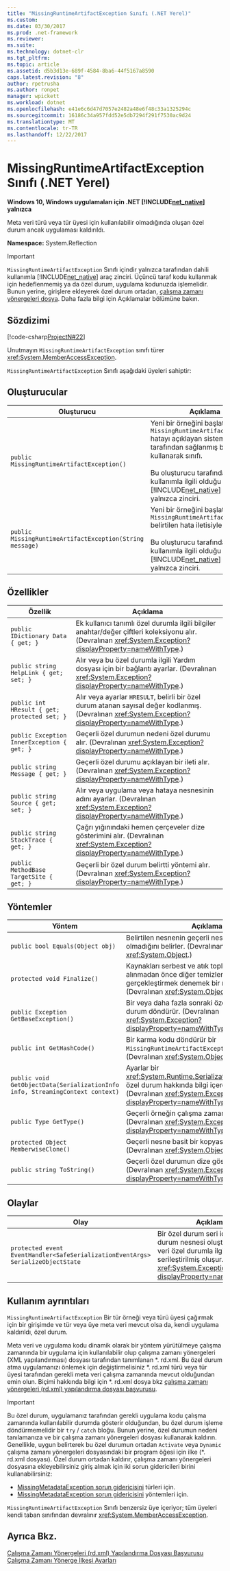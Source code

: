 ```yaml
---
title: "MissingRuntimeArtifactException Sınıfı (.NET Yerel)"
ms.custom: 
ms.date: 03/30/2017
ms.prod: .net-framework
ms.reviewer: 
ms.suite: 
ms.technology: dotnet-clr
ms.tgt_pltfrm: 
ms.topic: article
ms.assetid: d5b3d13e-689f-4584-8ba6-44f5167a8590
caps.latest.revision: "8"
author: rpetrusha
ms.author: ronpet
manager: wpickett
ms.workload: dotnet
ms.openlocfilehash: e41e6c6d47d7057e2482a48e6f48c33a1325294c
ms.sourcegitcommit: 16186c34a957fdd52e5db7294f291f7530ac9d24
ms.translationtype: MT
ms.contentlocale: tr-TR
ms.lasthandoff: 12/22/2017
---
```

# <a name="missingruntimeartifactexception-class-net-native"></a>MissingRuntimeArtifactException Sınıfı (.NET Yerel)
**Windows 10, Windows uygulamaları için .NET [!INCLUDE[net_native](../../../includes/net-native-md.md)] yalnızca**  
  
 Meta veri türü veya tür üyesi için kullanılabilir olmadığında oluşan özel durum ancak uygulaması kaldırıldı.  
  
 **Namespace:** System.Reflection  
  
> [!IMPORTANT]
>  `MissingRuntimeArtifactException` Sınıfı içindir yalnızca tarafından dahili kullanımla [!INCLUDE[net_native](../../../includes/net-native-md.md)] araç zinciri. Üçüncü taraf kodu kullanmak için hedeflenmemiş ya da özel durum, uygulama kodunuzda işlemelidir. Bunun yerine, girişlere ekleyerek özel durum ortadan, [çalışma zamanı yönergeleri dosya](../../../docs/framework/net-native/runtime-directives-rd-xml-configuration-file-reference.md). Daha fazla bilgi için Açıklamalar bölümüne bakın.  
  
## <a name="syntax"></a>Sözdizimi  
 [!code-csharp[ProjectN#22](../../../samples/snippets/csharp/VS_Snippets_CLR/projectn/cs/missingruntimeartifactexception_syntax1.cs#22)]  
  
 Unutmayın `MissingRuntimeArtifactException` sınıfı türer <xref:System.MemberAccessException>.  
  
 `MissingRuntimeArtifactException` Sınıfı aşağıdaki üyeleri sahiptir:  
  
## <a name="constructors"></a>Oluşturucular  
  
|Oluşturucu|Açıklama|  
|-----------------|-----------------|  
|`public MissingRuntimeArtifactException()`|Yeni bir örneğini başlatır `MissingRuntimeArtifactException` hatayı açıklayan sistem tarafından sağlanmış bir iletiyi kullanarak sınıfı.<br /><br /> Bu oluşturucu tarafından dahili kullanımla ilgili olduğu [!INCLUDE[net_native](../../../includes/net-native-md.md)] aracı yalnızca zinciri.|  
|`public MissingRuntimeArtifactException(String message)`|Yeni bir örneğini başlatır `MissingRuntimeArtifactException` belirtilen hata iletisiyle sınıfı.<br /><br /> Bu oluşturucu tarafından dahili kullanımla ilgili olduğu [!INCLUDE[net_native](../../../includes/net-native-md.md)] aracı yalnızca zinciri.|  
  
## <a name="properties"></a>Özellikler  
  
|Özellik|Açıklama|  
|--------------|-----------------|  
|`public IDictionary Data { get; }`|Ek kullanıcı tanımlı özel durumla ilgili bilgiler anahtar/değer çiftleri koleksiyonu alır. (Devralınan <xref:System.Exception?displayProperty=nameWithType>.)|  
|`public string HelpLink { get; set; }`|Alır veya bu özel durumla ilgili Yardım dosyası için bir bağlantı ayarlar. (Devralınan <xref:System.Exception?displayProperty=nameWithType>.)|  
|`public int HResult { get; protected set; }`|Alır veya ayarlar `HRESULT`, belirli bir özel durum atanan sayısal değer kodlanmış. (Devralınan <xref:System.Exception?displayProperty=nameWithType>.)|  
|`public Exception InnerException { get; }`|Geçerli özel durumun nedeni özel durumu alır. (Devralınan <xref:System.Exception?displayProperty=nameWithType>.)|  
|`public string Message { get; }`|Geçerli özel durumu açıklayan bir ileti alır. (Devralınan <xref:System.Exception?displayProperty=nameWithType>.)|  
|`public string Source { get; set; }`|Alır veya uygulama veya hataya nesnesinin adını ayarlar. (Devralınan <xref:System.Exception?displayProperty=nameWithType>.)|  
|`public string StackTrace { get; }`|Çağrı yığınındaki hemen çerçeveler dize gösterimini alır. (Devralınan <xref:System.Exception?displayProperty=nameWithType>.)|  
|`public MethodBase TargetSite { get; }`|Geçerli bir özel durum belirtti yöntemi alır. (Devralınan <xref:System.Exception?displayProperty=nameWithType>.)|  
  
## <a name="methods"></a>Yöntemler  
  
|Yöntem|Açıklama|  
|------------|-----------------|  
|`public bool Equals(Object obj)`|Belirtilen nesnenin geçerli nesneyle eşit olup olmadığını belirler.  (Devralınan <xref:System.Object>.)|  
|`protected void Finalize()`|Kaynakları serbest ve atık toplama tarafından alınmadan önce diğer temizleme işlemleri gerçekleştirmek denemek bir nesne sağlar. (Devralınan <xref:System.Object>.)|  
|`public Exception GetBaseException()`|Bir veya daha fazla sonraki özel kök nedenini özel durum döndürür. (Devralınan <xref:System.Exception?displayProperty=nameWithType>.)|  
|`public int GetHashCode()`|Bir karma kodu döndürür bir `MissingRuntimeArtifactException` örneği.   (Devralınan <xref:System.Object>.)|  
|`public void GetObjectData(SerializationInfo info, StreamingContext context)`|Ayarlar bir <xref:System.Runtime.Serialization.SerializationInfo> özel durum hakkında bilgi içeren nesne.  (Devralınan <xref:System.Exception?displayProperty=nameWithType>.)|  
|`public Type GetType()`|Geçerli örneğin çalışma zamanı türünü alır. (Devralınan <xref:System.Exception?displayProperty=nameWithType>.)|  
|`protected Object MemberwiseClone()`|Geçerli nesne basit bir kopyasını oluşturur. (Devralınan <xref:System.Object>.)|  
|`public string ToString()`|Geçerli özel durumun dize gösterimini döndürür. (Devralınan <xref:System.Exception?displayProperty=nameWithType>.)|  
  
## <a name="events"></a>Olaylar  
  
|Olay|Açıklama|  
|-----------|-----------------|  
|`protected event EventHandler<SafeSerializationEventArgs> SerializeObjectState`|Bir özel durum seri içeren bir özel durum nesnesi oluşturmak için veri özel durumla ilgili serileştirilmiş oluşur. (Devralınan <xref:System.Exception?displayProperty=nameWithType>.)|  
  
## <a name="usage-details"></a>Kullanım ayrıntıları  
 `MissingRuntimeArtifactException` Bir tür örneği veya türü üyesi çağırmak için bir girişimde ve tür veya üye meta veri mevcut olsa da, kendi uygulama kaldırıldı, özel durum.  
  
 Meta veri ve uygulama kodu dinamik olarak bir yöntem yürütülmeye çalışma zamanında bir uygulama için kullanılabilir olup çalışma zamanı yönergeleri (XML yapılandırması) dosyası tarafından tanımlanan *. rd.xml. Bu özel durum atma uygulamanızı önlemek için değiştirmelisiniz \*. rd.xml türü veya tür üyesi tarafından gerekli meta veri çalışma zamanında mevcut olduğundan emin olun. Biçimi hakkında bilgi için \*. rd.xml dosya bkz [çalışma zamanı yönergeleri (rd.xml) yapılandırma dosyası başvurusu](../../../docs/framework/net-native/runtime-directives-rd-xml-configuration-file-reference.md).  
  
> [!IMPORTANT]
>  Bu özel durum, uygulamanız tarafından gerekli uygulama kodu çalışma zamanında kullanılabilir durumda gösterir olduğundan, bu özel durum işleme döndürmemelidir bir `try` / `catch` bloğu. Bunun yerine, özel durumun nedeni tanılamanıza ve bir çalışma zamanı yönergeleri dosyası kullanarak kaldırın. Genellikle, uygun belirterek bu özel durumun ortadan `Activate` veya `Dynamic` çalışma zamanı yönergeleri dosyasındaki bir program öğesi için ilke (*. rd.xml dosyası). Özel durum ortadan kaldırır, çalışma zamanı yönergeleri dosyasına ekleyebilirsiniz giriş almak için iki sorun gidericileri birini kullanabilirsiniz:  
>   
>  -   [MissingMetadataException sorun gidericisini](http://dotnet.github.io/native/troubleshooter/type.html) türleri için.  
> -   [MissingMetadataException sorun gidericisini](http://dotnet.github.io/native/troubleshooter/method.html) yöntemleri için.  
  
 `MissingRuntimeArtifactException` Sınıfı benzersiz üye içeriyor; tüm üyeleri kendi taban sınıfından devralınır <xref:System.MemberAccessException>.  
  
## <a name="see-also"></a>Ayrıca Bkz.  
 [Çalışma Zamanı Yönergeleri (rd.xml) Yapılandırma Dosyası Başvurusu](../../../docs/framework/net-native/runtime-directives-rd-xml-configuration-file-reference.md)  
 [Çalışma Zamanı Yönerge İlkesi Ayarları](../../../docs/framework/net-native/runtime-directive-policy-settings.md)
